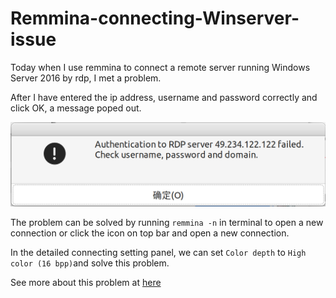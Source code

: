 # Remmina-connecting-Winserver-issue

Today when I use remmina to connect a remote server running Windows Server 2016 by rdp, I met a problem. 

After I have entered the ip address, username and password correctly and click OK, a message poped out.

![rdp-problem](remmina-rdp.png)

The problem can be solved by running ```remmina -n``` in terminal to open a new connection or click the icon on top bar and open a new connection.

In the detailed connecting setting panel, we can set ```Color depth``` to ```High color (16 bpp)```and solve this problem.

See more about this problem at [here](https://unix.stackexchange.com/questions/440803/remmina-cant-remote-into-windows-server)
